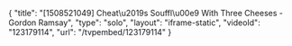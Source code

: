 {
    "title": "[1508521049] Cheat\u2019s Souffl\u00e9 With Three Cheeses - Gordon Ramsay",
    "type": "solo",
    "layout": "iframe-static",
    "videoId": "123179114",
    "url": "\/tvpembed\/123179114"
}